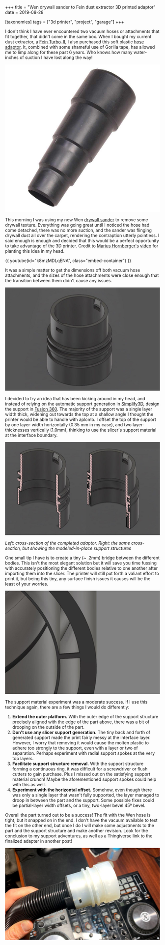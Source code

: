 +++
title = "Wen drywall sander to Fein dust extractor 3D printed adaptor"
date = 2019-08-28

[taxonomies]
tags = ["3d printer", "project", "garage"]
+++

I don't think I have ever encountered two vacuum hoses or attachments that fit together, that didn't come in the same box. When I bought my current dust extractor, a [Fein Turbo-II](https://amzn.to/2MLobD1), I also purchased this soft plastic [hose adaptor](https://amzn.to/2ZzUsPs). It, combined with some shameful use of Gorilla tape, has allowed me to limp along for these past 6 years. Who knows how many water-inches of suction I have lost along the way!

<!-- more -->

![stock photo of off-the-shelf adaptor](01-stock-adaptor.jpg)

This morning I was using my new Wen [drywall sander](https://amzn.to/2L4tawS) to remove some drywall texture. Everything was going great until I noticed the hose had come detached, there was no more suction, and the sander was flinging drywall dust all over the carpet, rendering the contraption utterly pointless. I said enough is enough and decided that this would be a perfect opportunity to take advantage of the 3D printer. Credit to [Marius Hornberger's](https://www.youtube.com/channel/UCn7lavsPdVGV0qmEEBT6NyA) [video](https://www.youtube.com/watch?v=k8mzMDLqENA) for planting this idea in my head.

{{ youtube(id="k8mzMDLqENA", class="embed-container") }}

It was a simple matter to get the dimensions off both vacuum hose attachments, and the sizes of the hose attachments were close enough that the transition between them didn't cause any issues.

![CAD model of finished adaptor](02-adaptor-cad.jpg)

I decided to try an idea that has been kicking around in my head, and instead of relying on the automatic support generation in [Simplify3D](https://www.simplify3d.com/), design the support in [Fusion 360](https://knowledge.autodesk.com/search-result/caas/sfdcarticles/sfdcarticles/How-to-activate-start-up-or-educational-licensing-for-Fusion-360.html). The majority of the support was a single layer width thick, widening out towards the top at a shallow angle I thought the printer would be able to handle with aplomb. I offset the top of the support by one layer-width horizontally (0.35 mm in my case), and two layer-thicknesses vertically (1.0mm), thinking to use the slicer's support material at the interface boundary.

![cut-away CAD view showing modeled support structures](03-adaptor-cad-section.jpg)

_Left: cross-section of the completed adaptor. Right: the same cross-section, but showing the modeled-in-place support structures_

One small tip I have is to create a tiny (~ .2mm) bridge between the different bodies. This isn't the most elegant solution but it will save you time fussing with accurately positioning the different bodies relative to one another after importing them into the slicer. The printer will still put forth a valiant effort to print it, but being this tiny, any surface finish issues it causes will be the least of your worries.

![CAD model showing sacrificial support structure](04-support-experiment.jpg)

The support material experiment was a moderate success. If I use this technique again, there are a few things I would do differently:

1. **Extend the outer platform.** With the outer edge of the support structure precisely aligned with the edge of the part above, there was a bit of drooping on the outside of the part.
2. **Don't use any slicer support generation.** The tiny back and forth of generated support made the print fairly messy at the interface layer. However, I worry that removing it would cause the molten plastic to adhere too strongly to the support, even with a layer or two of separation. Perhaps experiment with radial support spokes at the very top layers.
3. **Facilitate support structure removal.** With the support structure forming a continuous ring, it was difficult for a screwdriver or flush cutters to gain purchase. Plus I missed out on the satisfying support material crunch! Maybe the aforementioned support spokes could help with this as well.
4. **Experiment with the horizontal offset.** Somehow, even though there was only a single layer that wasn't fully supported, the layer managed to droop in between the part and the support. Some possible fixes could be partial-layer width offsets, or a tiny, two-layer bevel 45º bevel.

Overall the part turned out to be a success! The fit with the Wen hose is tight, but it snapped on in the end. I don't have the vacuum available to test the fit on the other end, but once I do I will make some adjustments to the part and the support structure and make another revision. Look for the conclusion to my support adventures, as well as a Thingiverse link to the finalized adapter in another post!

![photo of draft adaptor attached to Wen hose](05-printed-adaptor.jpg)
